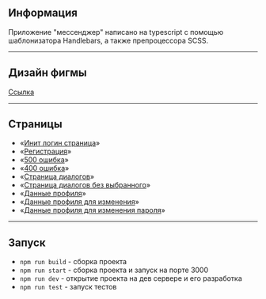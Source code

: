 ## Информация
Приложение "мессенджер" написано на typescript с помощью шаблонизатора Handlebars, а также препроцессора SCSS.

---
## **Дизайн фигмы**
[Ссылка](https://www.figma.com/file/Ebzpsa6rhFClodNiOI9b9s/Chat_external_link-(Copy)?type=design&node-id=1%3A2&mode=design&t=V4Fu7rWzUtrfxeMH-1)

---
## **Страницы**

- «[Инит логин страница](https://dainty-beijinho-094c01.netlify.app/)»
- «[Регистрация](https://dainty-beijinho-094c01.netlify.app/registration)»
- «[500 ошибка](https://dainty-beijinho-094c01.netlify.app/fifty)»
- «[400 ошибка](https://dainty-beijinho-094c01.netlify.app/fourty)»
- «[Страница диалогов](https://dainty-beijinho-094c01.netlify.app/chats)»
- «[Страница диалогов без выбранного](https://dainty-beijinho-094c01.netlify.app/emptys)»
- «[Данные профиля](https://dainty-beijinho-094c01.netlify.app/info)»
- «[Данные профиля для изменения](https://dainty-beijinho-094c01.netlify.app/passwords)»
- «[Данные профиля для изменения пароля](https://dainty-beijinho-094c01.netlify.app/data)»

---

## **Запуск**
- `npm run build` - сборка проекта
- `npm run start` - сборка проекта и запуск на порте 3000
- `npm run dev` - открытие проекта на дев сервере и его разработка
- `npm run test` - запуск тестов

